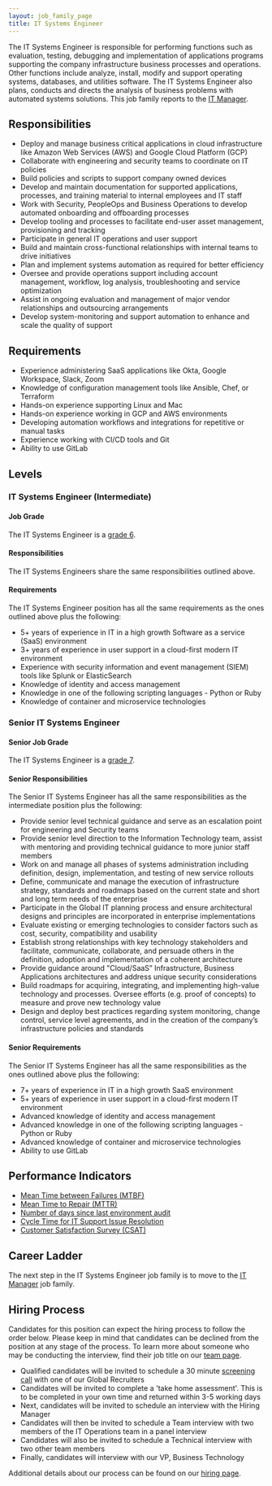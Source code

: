 ```yaml
---
layout: job_family_page
title: IT Systems Engineer
---
```


The IT Systems Engineer is responsible for performing functions such as evaluation, testing, debugging and implementation of applications programs supporting the company infrastructure business processes and operations. Other functions include analyze, install, modify and support operating systems, databases, and utilities software. The IT Systems Engineer also plans, conducts and directs the analysis of business problems with automated systems solutions. This job family reports to the [IT Manager](/job-families/finance/manager-it/).

## Responsibilities
* Deploy and manage business critical applications in cloud infrastructure like Amazon Web Services (AWS) and Google Cloud Platform (GCP)
* Collaborate with engineering and security teams to coordinate on IT policies
* Build policies and scripts to support company owned devices
* Develop and maintain documentation for supported applications, processes, and training material to internal employees and IT staff
* Work with Security, PeopleOps and Business Operations to develop automated onboarding and offboarding processes
* Develop tooling and processes to facilitate end-user asset management, provisioning and tracking
* Participate in general IT operations and user support
* Build and maintain cross-functional relationships with internal teams to drive initiatives
* Plan and implement systems automation as required for better efficiency
* Oversee and provide operations support including account management, workflow, log analysis, troubleshooting and service optimization
* Assist in ongoing evaluation and management of major vendor relationships and outsourcing arrangements
* Develop system-monitoring and support automation to enhance and scale the quality of support

## Requirements
* Experience administering SaaS applications like Okta, Google Workspace, Slack, Zoom
* Knowledge of configuration management tools like Ansible, Chef, or Terraform
* Hands-on experience supporting Linux and Mac
* Hands-on experience working in GCP and AWS environments
* Developing automation workflows and integrations for repetitive or manual tasks
* Experience working with CI/CD tools and Git
* Ability to use GitLab

## Levels

### IT Systems Engineer (Intermediate)

#### Job Grade
The IT Systems Engineer is a [grade 6](/handbook/total-rewards/compensation/compensation-calculator/#gitlab-job-grades).

#### Responsibilities
The IT Systems Engineers share the same responsibilities outlined above.

#### Requirements
The IT Systems Engineer position has all the same requirements as the ones outlined above plus the following:

* 5+ years of experience in IT in a high growth Software as a service (SaaS) environment
* 3+ years of experience in user support in a cloud-first modern IT environment
* Experience with security information and event management (SIEM) tools like Splunk or ElasticSearch
* Knowledge of identity and access management
* Knowledge in one of the following scripting languages - Python or Ruby
* Knowledge of container and microservice technologies

### Senior IT Systems Engineer

#### Senior Job Grade
The IT Systems Engineer is a [grade 7](/handbook/total-rewards/compensation/compensation-calculator/#gitlab-job-grades).

#### Senior Responsibilities
The Senior IT Systems Engineer has all the same responsibilities as the intermediate position plus the following:

* Provide senior level technical guidance and serve as an escalation point for engineering and Security teams
* Provide senior level direction to the Information Technology team, assist with mentoring and providing technical guidance to more junior staff members
* Work on and manage all phases of systems administration including definition, design, implementation, and testing of new service rollouts
* Define, communicate and manage the execution of infrastructure strategy, standards and roadmaps based on the current state and short and long term needs of the enterprise
* Participate in the Global IT planning process and ensure architectural designs and principles are incorporated in enterprise implementations
* Evaluate existing or emerging technologies to consider factors such as cost, security, compatibility and usability
* Establish strong relationships with key technology stakeholders and facilitate, communicate, collaborate, and persuade others in the definition, adoption and implementation of a coherent architecture
* Provide guidance around "Cloud/SaaS” Infrastructure, Business Applications architectures and address unique security considerations
* Build roadmaps for acquiring, integrating, and implementing high-value technology and processes. Oversee efforts (e.g. proof of concepts) to measure and prove new technology value
* Design and deploy best practices regarding system monitoring, change control, service level agreements, and in the creation of the company’s infrastructure policies and standards

#### Senior Requirements
The Senior IT Systems Engineer has all the same responsibilities as the ones outlined above plus the following:

* 7+ years of experience in IT in a high growth SaaS environment
* 5+ years of experience in user support in a cloud-first modern IT environment
* Advanced knowledge of identity and access management
* Advanced knowledge in one of the following scripting languages - Python or Ruby
* Advanced knowledge of container and microservice technologies
* Ability to use GitLab

## Performance Indicators
* [Mean Time between Failures (MTBF)](/handbook/business-ops/metrics/#mean-time-between-failures-mtbf)
* [Mean Time to Repair (MTTR)](/handbook/business-ops/metrics/#mean-time-to-repair-mttr)
* [Number of days since last environment audit](/handbook/business-ops/metrics/#number-of-days-since-last-environment-audit)
* [Cycle Time for IT Support Issue Resolution](/handbook/business-ops/metrics/#cycle-time-for-it-support-issue-resolution)
* [Customer Satisfaction Survey (CSAT)](/handbook/business-ops/metrics/#customer-satisfaction-survey-csat)

## Career Ladder
The next step in the IT Systems Engineer job family is to move to the [IT Manager](/job-families/finance/manager-it/) job family.

## Hiring Process
Candidates for this position can expect the hiring process to follow the order below. Please keep in mind that candidates can be declined from the position at any stage of the process. To learn more about someone who may be conducting the interview, find their job title on our [team page](/company/team/).

* Qualified candidates will be invited to schedule a 30 minute [screening call](/handbook/hiring/interviewing/#screening-call) with one of our Global Recruiters
* Candidates will be invited to complete a 'take home assessment'.  This is to be completed in your own time and returned within 3-5 working days
* Next, candidates will be invited to schedule an interview with the Hiring Manager
* Candidates will then be invited to schedule a Team interview with two members of the IT Operations team in a panel interview
* Candidates will also be invited to schedule a Technical interview with two other team members
* Finally, candidates will interview with our VP, Business Technology

Additional details about our process can be found on our [hiring page](/handbook/hiring/).
